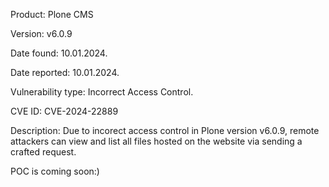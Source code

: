 Product: Plone CMS 

Version: v6.0.9 

Date found: 10.01.2024. 

Date reported: 10.01.2024. 

Vulnerability type: Incorrect Access Control. 

CVE ID: CVE-2024-22889 

Description: Due to incorect access control in Plone version v6.0.9, remote attackers can view and list all files hosted on the website via sending a crafted request.

POC is coming soon:)

